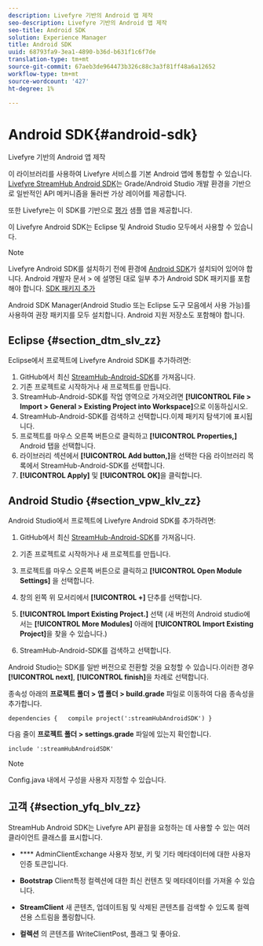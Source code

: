 ```yaml
---
description: Livefyre 기반의 Android 앱 제작
seo-description: Livefyre 기반의 Android 앱 제작
seo-title: Android SDK
solution: Experience Manager
title: Android SDK
uuid: 68793fa9-3ea1-4890-b36d-b631f1c6f7de
translation-type: tm+mt
source-git-commit: 67aeb3de964473b326c88c3a3f81ff48a6a12652
workflow-type: tm+mt
source-wordcount: '427'
ht-degree: 1%

---
```



# Android SDK{#android-sdk}

Livefyre 기반의 Android 앱 제작

이 라이브러리를 사용하여 Livefyre 서비스를 기본 Android 앱에 통합할 수 있습니다. [Livefyre StreamHub Android SDK](https://github.com/Livefyre/StreamHub-Android-SDK)는 Grade/Android Studio 개발 환경을 기반으로 일반적인 API 메커니즘을 둘러싼 가상 레이어를 제공합니다.

또한 Livefyre는 이 SDK를 기반으로 [평가](https://github.com/Livefyre/StreamHub-iOS-Reviews-App) 샘플 앱을 제공합니다.

이 Livefyre Android SDK는 Eclipse 및 Android Studio 모두에서 사용할 수 있습니다.

>[!NOTE]
>
>Livefyre Android SDK를 설치하기 전에 환경에 [Android SDK](https://developer.android.com/sdk/index.html)가 설치되어 있어야 합니다. Android 개발자 문서 > 에 설명된 대로 일부 추가 Android SDK 패키지를 포함해야 합니다.
>[SDK 패키지 추가](https://developer.android.com/sdk/installing/adding-packages.html)

Android SDK Manager(Android Studio 또는 Eclipse 도구 모음에서 사용 가능)를 사용하여 권장 패키지를 모두 설치합니다. Android 지원 저장소도 포함해야 합니다.

## Eclipse {#section_dtm_slv_zz}

Eclipse에서 프로젝트에 Livefyre Android SDK를 추가하려면:

1. GitHub에서 최신 [StreamHub-Android-SDK](https://github.com/Livefyre/StreamHub-Android-SDK)를 가져옵니다.
1. 기존 프로젝트로 시작하거나 새 프로젝트를 만듭니다.
1. StreamHub-Android-SDK를 작업 영역으로 가져오려면 **[!UICONTROL File > Import > General > Existing Project into Workspace]**&#x200B;으로 이동하십시오.
1. StreamHub-Android-SDK를 검색하고 선택합니다.이제 패키지 탐색기에 표시됩니다.
1. 프로젝트를 마우스 오른쪽 버튼으로 클릭하고 **[!UICONTROL Properties,]** Android 탭을 선택합니다.
1. 라이브러리 섹션에서 **[!UICONTROL Add button,]**&#x200B;을 선택한 다음 라이브러리 목록에서 StreamHub-Android-SDK를 선택합니다.
1. **[!UICONTROL Apply]** 및 **[!UICONTROL OK]**&#x200B;을 클릭합니다.

## Android Studio {#section_vpw_klv_zz}

Android Studio에서 프로젝트에 Livefyre Android SDK를 추가하려면:

1. GitHub에서 최신 [StreamHub-Android-SDK](https://github.com/Livefyre/StreamHub-Android-SDK)를 가져옵니다.
1. 기존 프로젝트로 시작하거나 새 프로젝트를 만듭니다.
1. 프로젝트를 마우스 오른쪽 버튼으로 클릭하고 **[!UICONTROL Open Module Settings]** 을 선택합니다.
1. 창의 왼쪽 위 모서리에서 **[!UICONTROL +]** 단추를 선택합니다.
1. **[!UICONTROL Import Existing Project.]** 선택 (새 버전의 Android studio에서는 **[!UICONTROL More Modules]** 아래에 **[!UICONTROL Import Existing Project]**&#x200B;을 찾을 수 있습니다.)

1. StreamHub-Android-SDK를 검색하고 선택합니다.

Android Studio는 SDK를 일반 버전으로 전환할 것을 요청할 수 있습니다.이러한 경우 **[!UICONTROL next]**, **[!UICONTROL finish]**&#x200B;을 차례로 선택합니다.

종속성 아래의 **프로젝트 폴더 > 앱 폴더 > build.grade** 파일로 이동하여 다음 종속성을 추가합니다.

```
dependencies {   compile project(':streamHubAndroidSDK') } 
```

다음 줄이 **프로젝트 폴더 > settings.grade** 파일에 있는지 확인합니다.

```
include ':streamHubAndroidSDK' 
```

>[!NOTE]
>
>Config.java 내에서 구성을 사용자 지정할 수 있습니다.

## 고객 {#section_yfq_blv_zz}

StreamHub Android SDK는 Livefyre API 끝점을 요청하는 데 사용할 수 있는 여러 클라이언트 클래스를 표시합니다.

* **** AdminClientExchange 사용자 정보, 키 및 기타 메타데이터에 대한 사용자 인증 토큰입니다.

* **Bootstrap** Client특정 컬렉션에 대한 최신 컨텐츠 및 메타데이터를 가져올 수 있습니다.

* **StreamClient** 새 콘텐츠, 업데이트됨 및 삭제된 콘텐츠를 검색할 수 있도록 컬렉션용 스트림을 폴링합니다.

* **컬렉션** 의 콘텐츠를 WriteClientPost, 플래그 및 좋아요.

